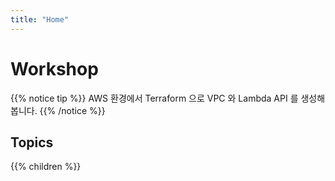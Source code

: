 ```yaml
---
title: "Home"
---
```


# Workshop

{{% notice tip %}}
AWS 환경에서 Terraform 으로 VPC 와 Lambda API 를 생성해 봅니다.
{{% /notice %}}

## Topics

{{% children %}}
